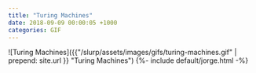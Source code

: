```yaml
---
title: "Turing Machines"
date: 2018-09-09 00:00:05 +1000
categories: GIF
---
```


![Turing Machines]({{"/slurp/assets/images/gifs/turing-machines.gif" | prepend: site.url }}
"Turing Machines") {%- include default/jorge.html -%}
